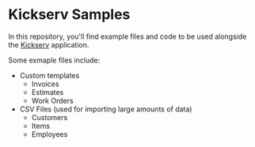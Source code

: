 Kickserv Samples
================

In this repository, you'll find example files and code to be used alongside the
[Kickserv](http://www.kickserv.com) application.

Some exmaple files include:

* Custom templates
  * Invoices
  * Estimates
  * Work Orders
* CSV Files (used for importing large amounts of data)
  * Customers
  * Items
  * Employees
